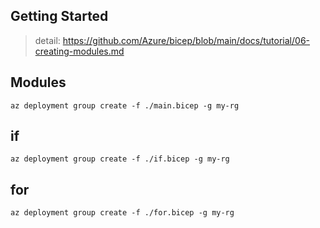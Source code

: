 ## Getting Started

> detail: https://github.com/Azure/bicep/blob/main/docs/tutorial/06-creating-modules.md

## Modules

```shell
az deployment group create -f ./main.bicep -g my-rg
```

## if

```shell
az deployment group create -f ./if.bicep -g my-rg
```

## for

```shell
az deployment group create -f ./for.bicep -g my-rg
```
